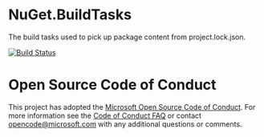 # NuGet.BuildTasks
The build tasks used to pick up package content from project.lock.json.

[![Build Status](https://dev.azure.com/dnceng/public/_apis/build/status/dotnet/NuGet.BuildTasks/dotnet.NuGet.BuildTasks-CI?branchName=master)](https://dev.azure.com/dnceng/public/_build/latest?definitionId=567&branchName=master)

# Open Source Code of Conduct
This project has adopted the [Microsoft Open Source Code of Conduct](https://opensource.microsoft.com/codeofconduct/). For more information see the [Code of Conduct FAQ](https://opensource.microsoft.com/codeofconduct/faq/) or contact [opencode@microsoft.com](mailto:opencode@microsoft.com) with any additional questions or comments.
